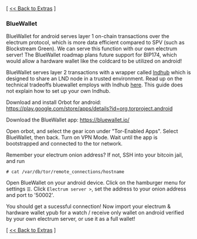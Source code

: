 [ [<< Back to Extras](https://github.com/seth586/guides/blob/master/FreeNAS/extras.md) ]

### BlueWallet

BlueWallet for android serves layer 1 on-chain transactions over the electrum protocol, which is more data efficient compared to SPV (such as Blockstream Green). We can serve this function with our own electrum server! The BlueWallet roadmap plans future support for BIP174, which would allow a hardware wallet like the coldcard to be utilized on android!

BlueWallet serves layer 2 transactions with a wrapper called [lndhub](https://github.com/BlueWallet/LndHub) which is designed to share an LND node in a trusted environment. Read up on the technical tradeoffs bluewallet employs with lndhub [here](https://medium.com/bluewallet/bluewallet-brings-zero-configuration-lightning-payments-to-ios-and-android-30137a69f071). This guide does not explain how to set up your own lndhub.

Download and install Orbot for android: https://play.google.com/store/apps/details?id=org.torproject.android

Download the BlueWallet app: https://bluewallet.io/

Open orbot, and select the gear icon under "Tor-Enabled Apps". Select BlueWallet, then back. Turn on VPN Mode. Wait until the app is bootstrapped and connected to the tor network.

Remember your electrum onion address? If not, SSH into your bitcoin jail, and run 
```
# cat /var/db/tor/remote_connections/hostname
```

Open BlueWallet on your android device. Click on the hamburger menu for settings `☰`. Click `Electrum server >`, set the address to your onion address and port to '50002'. 

You should get a sucessful connection! Now import your electrum & hardware wallet ypub for a watch / receive only wallet on android verified by your own electrum server, or use it as a full wallet!





[ [<< Back to Extras](https://github.com/seth586/guides/blob/master/FreeNAS/extras.md) ]
